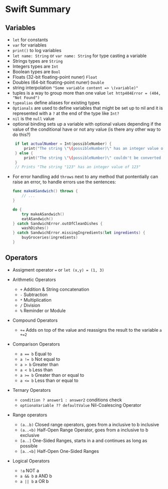 # Swift Summary
## Variables
- `let` for constants
- `var` for variables
- `print()` to log variables
- `let name: String` or `var name: String` for type casting a variable
- Strings types are `String`
- Integers types are `Int`
- Boolean types are `Bool`
- Floats (32-bit floating-point nuner) `Float`
- Doubles (64-bit floating-point nuner) `Double`
- string interpolation `"Some variable content => \(variable)"`
- tuples is a way to group more than one value `let http404Error = (404, "Not Found")`
- `typealias` define aliases for existing types
- `Optionals` are used to define variables that might be set up to nil and it is represented with a `?` at the end of the type like `Int?`
- `nil` is the `null` value
- optional binding sets up a variable with optional values depending if the value of the conditional have or not any value (is there any other way to do this?)
   ```swift
    if let actualNumber = Int(possibleNumber) {
        print("The string \"\(possibleNumber)\" has an integer value of \(actualNumber)")
    } else {
        print("The string \"\(possibleNumber)\" couldn't be converted to an integer")
    }
    // Prints "The string "123" has an integer value of 123"
   ```
- For error handling add `throws` next to any method that pontentially can raise an error, to handle errors use the sentences:
    ```swift
    func makeASandwich() throws {
        // ...
    }

    do {
        try makeASandwich()
        eatASandwich()
    } catch SandwichError.outOfCleanDishes {
        washDishes()
    } catch SandwichError.missingIngredients(let ingredients) {
        buyGroceries(ingredients)
    }
    ```

## Operators

- Assigment operator `=` or `let (x,y)
 = (1, 3)`
- Arithmetic Operators
  - `+` Addition & String concatenation 
  - `-` Subtraction
  - `*` Multiplication
  - `/` Division
  - `%` Reminder or Module
- Compound Operators
  - `+=` Adds on top of the value and reassigns the result to the variable `a +=2`
- Comparison Operators
  -  `a == b` Equal to
  -  `a != b` Not equal to
  -  `a > b` Greater than
  -  `a < b` Less than
  -  `a >= b` Greater than or equal to
  -  `a <= b` Less than or equal to
- Ternary Operators
  - `condition ? answer1 : answer2` conditions check
  - `optionaVariable ?? defaultValue` Nil-Coalescing Operator
- Range operators
  - `(a..b)` Closed range operators, goes from a inclusive to b inclusive
  - `(a..<b)` Half-Open Range Operator, goes from a inclusive to b exclusive
  - `[a..]` One-Sided Ranges, starts in a and continues as long as possible
  - `[a..<b]` Half-Open One-Sided Ranges

- Logical Operators
  - `!a` NOT a
  - `a && b` a AND b
  - `a || b` a OR b




